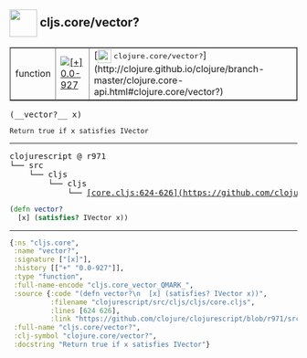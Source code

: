 ## <img width="48px" valign="middle" src="http://i.imgur.com/Hi20huC.png"> cljs.core/vector?

 <table border="1">
<tr>
<td>function</td>
<td><a href="https://github.com/cljsinfo/api-refs/tree/0.0-927"><img valign="middle" alt="[+] 0.0-927" src="https://img.shields.io/badge/+-0.0--927-lightgrey.svg"></a> </td>
<td>
[<img height="24px" valign="middle" src="http://i.imgur.com/1GjPKvB.png"> <samp>clojure.core/vector?</samp>](http://clojure.github.io/clojure/branch-master/clojure.core-api.html#clojure.core/vector?)
</td>
</tr>
</table>

 <samp>
(__vector?__ x)<br>
</samp>

```
Return true if x satisfies IVector
```

---

 <pre>
clojurescript @ r971
└── src
    └── cljs
        └── cljs
            └── <ins>[core.cljs:624-626](https://github.com/clojure/clojurescript/blob/r971/src/cljs/cljs/core.cljs#L624-L626)</ins>
</pre>

```clj
(defn vector?
  [x] (satisfies? IVector x))
```


---

```clj
{:ns "cljs.core",
 :name "vector?",
 :signature ["[x]"],
 :history [["+" "0.0-927"]],
 :type "function",
 :full-name-encode "cljs.core_vector_QMARK_",
 :source {:code "(defn vector?\n  [x] (satisfies? IVector x))",
          :filename "clojurescript/src/cljs/cljs/core.cljs",
          :lines [624 626],
          :link "https://github.com/clojure/clojurescript/blob/r971/src/cljs/cljs/core.cljs#L624-L626"},
 :full-name "cljs.core/vector?",
 :clj-symbol "clojure.core/vector?",
 :docstring "Return true if x satisfies IVector"}

```
